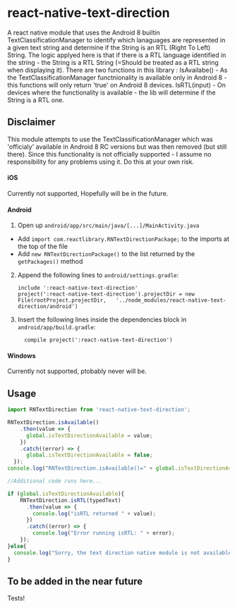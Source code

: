 
# react-native-text-direction
A react native module that uses the Android 8 builtin TextClassificationManager to identify which lanaguages are represented in a given text string and determine if the String is an RTL (Right To Left) String. The logic applyed here is that if there is a RTL language identified in the string - the String is a RTL String (=Should be treated as a RTL string when displaying it).
There are two functions in this library :
IsAvailabe() - As the TextClassificationManager functnionality is available only in Android 8 - this functions will only return 'true' on Android 8 devices. 
IsRTL(input) - On devices where the functionality is available - the lib will determine if the String is a RTL one.

## Disclaimer
This module attempts to use the TextClassificationManager which was 'officialy' available in Android 8 RC versions but was then removed (but still there). Since this functionality is not officially supported - I assume no responsibility for any problems using it. Do this at your own risk.



#### iOS

Currently not supported, Hopefully will be in the future.

#### Android

1. Open up `android/app/src/main/java/[...]/MainActivity.java`
  - Add `import com.reactlibrary.RNTextDirectionPackage;` to the imports at the top of the file
  - Add `new RNTextDirectionPackage()` to the list returned by the `getPackages()` method
2. Append the following lines to `android/settings.gradle`:
  	```
  	include ':react-native-text-direction'
  	project(':react-native-text-direction').projectDir = new File(rootProject.projectDir, 	'../node_modules/react-native-text-direction/android')
  	```
3. Insert the following lines inside the dependencies block in `android/app/build.gradle`:
  	```
      compile project(':react-native-text-direction')
  	```

#### Windows

Currently not supported, ptobably never will be.

## Usage
```javascript
import RNTextDirection from 'react-native-text-direction';

RNTextDirection.isAvailable()
    .then(value => { 
      global.isTextDirectionAvailable = value;
    })
    .catch((error) => {
      global.isTextDirectionAvailable = false;
  });
console.log("RNTextDirection.isAvailable()=" + global.isTextDirectionAvailable) 

//Additional code runs here...

if (global.isTextDirectionAvailable){
    RNTextDirection.isRTL(typedText)
      .then(value => { 
        console.log("isRTL returned " + value);
      })
      .catch((error) => {
        console.log("Error running isRTL: " + error);
    });
}else{
  console.log("Sorry, the text direction native module is not available on this device");
}
```
## To be added in the near future 
Tests!

